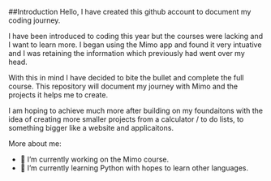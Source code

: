 ##Introduction 
Hello, I have created this github account to document my coding journey.

I have been introduced to coding this year but the courses were lacking and I want to learn more.
I began using the Mimo app and found it very intuative and I was retaining the information which previously had went over my head.

With this in mind I have decided to bite the bullet and complete the full course.
This repository will document my journey with Mimo and the projects it helps me to create.

I am hoping to achieve much more after building on my foundaitons with the idea of creating more smaller projects from a calculator / to do lists,
to something bigger like a website and applicaitons.

More about me:
- 🔭 I’m currently working on the Mimo course.
- 🌱 I’m currently learning Python with hopes to learn other languages.
